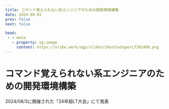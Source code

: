 ```yaml
---
title: コマンド覚えられない系エンジニアのための開発環境構築
date: 2024-08-03
prev: false
next: false

head:
 - - meta
   - property: og:image
     content: https://oribe.work/ogp/slides/24sotsuSuperLT202408.png
---
```


<script setup>
import GoogleSlidesIframe from "../.vitepress/theme/components/GoogleSlidesIframe.vue"
import SiteCard from '../.vitepress/theme/components/SiteCard.vue'
</script>

# コマンド覚えられない系エンジニアのための開発環境構築

2024/08/3に開催された「24卒超LT大会」にて発表

<SiteCard siteKey='24sotsu-super-lt-202408' />

<GoogleSlidesIframe shareLink="https://docs.google.com/presentation/d/e/2PACX-1vSjO6V26j_-LqXEx7yfHKUBCasZVYR_oYDNIRdlo4qrhP3k1BMjllBUNklpIvc7w00lTZL1IvFzyqcI/pub?start=false&loop=false&delayms=3000" />
